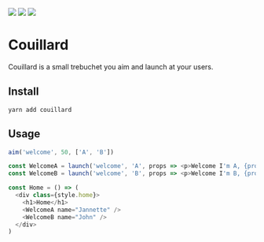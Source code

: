 ![](https://badgen.net/bundlephobia/minzip/couillard)
![](https://badgen.net/bundlephobia/tree-shaking/couillard)
![](https://badgen.net/bundlephobia/dependency-count/couillard)

# Couillard
Couillard is a small trebuchet you aim and launch at your users.

## Install
```
yarn add couillard
```

## Usage
```javascript
aim('welcome', 50, ['A', 'B'])

const WelcomeA = launch('welcome', 'A', props => <p>Welcome I'm A, {props.name}</p>)
const WelcomeB = launch('welcome', 'B', props => <p>Welcome I'm B, {props.name}</p>)

const Home = () => (
  <div class={style.home}>
    <h1>Home</h1>
    <WelcomeA name="Jannette" />
    <WelcomeB name="John" />
  </div>
)
```


